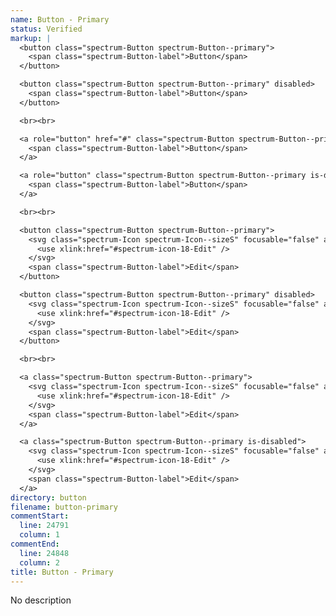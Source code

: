 ```yaml
---
name: Button - Primary
status: Verified
markup: |
  <button class="spectrum-Button spectrum-Button--primary">
    <span class="spectrum-Button-label">Button</span>
  </button>

  <button class="spectrum-Button spectrum-Button--primary" disabled>
    <span class="spectrum-Button-label">Button</span>
  </button>

  <br><br>

  <a role="button" href="#" class="spectrum-Button spectrum-Button--primary">
    <span class="spectrum-Button-label">Button</span>
  </a>

  <a role="button" class="spectrum-Button spectrum-Button--primary is-disabled">
    <span class="spectrum-Button-label">Button</span>
  </a>

  <br><br>

  <button class="spectrum-Button spectrum-Button--primary">
    <svg class="spectrum-Icon spectrum-Icon--sizeS" focusable="false" aria-hidden="true" aria-label="Edit">
      <use xlink:href="#spectrum-icon-18-Edit" />
    </svg>
    <span class="spectrum-Button-label">Edit</span>
  </button>

  <button class="spectrum-Button spectrum-Button--primary" disabled>
    <svg class="spectrum-Icon spectrum-Icon--sizeS" focusable="false" aria-hidden="true" aria-label="Edit">
      <use xlink:href="#spectrum-icon-18-Edit" />
    </svg>
    <span class="spectrum-Button-label">Edit</span>
  </button>

  <br><br>

  <a class="spectrum-Button spectrum-Button--primary">
    <svg class="spectrum-Icon spectrum-Icon--sizeS" focusable="false" aria-hidden="true" aria-label="Edit">
      <use xlink:href="#spectrum-icon-18-Edit" />
    </svg>
    <span class="spectrum-Button-label">Edit</span>
  </a>

  <a class="spectrum-Button spectrum-Button--primary is-disabled">
    <svg class="spectrum-Icon spectrum-Icon--sizeS" focusable="false" aria-hidden="true" aria-label="Edit">
      <use xlink:href="#spectrum-icon-18-Edit" />
    </svg>
    <span class="spectrum-Button-label">Edit</span>
  </a>
directory: button
filename: button-primary
commentStart:
  line: 24791
  column: 1
commentEnd:
  line: 24848
  column: 2
title: Button - Primary
---
```

No description